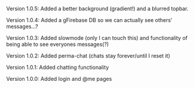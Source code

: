 Version 1.0.5:
Added a better background (gradient!) and a blurred topbar.

Version 1.0.4:
Added a gFirebase DB so we can actually see others' messages...?

Version 1.0.3:
Added slowmode (only I can touch this) and functionality of being able to see everyones messages(?)

Version 1.0.2:
Added perma-chat (chats stay forever/until I reset it)

Version 1.0.1:
Added chatting functionality

Version 1.0.0:
Added login and @me pages
